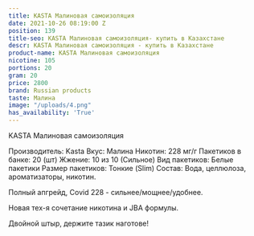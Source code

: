 ```yaml
---
title: KASTA Малиновая самоизоляция
date: 2021-10-26 08:19:00 Z
position: 139
title-seo: KASTA Малиновая самоизоляция- купить в Казахстане
descr: KASTA Малиновая самоизоляция - купить в Казахстане
product-name: KASTA Малиновая самоизоляция
nicotine: 105
portions: 20
gram: 20
price: 2800
brand: Russian products
taste: Малина
image: "/uploads/4.png"
has_availability: 'True'
---
```


KASTA Малиновая самоизоляция

Производитель: Kasta
Вкус: Малина
Никотин: 228 мг/г
Пакетиков в банке: 20 (шт)
Жжение: 10 из 10 (Сильное)
Вид пакетиков: Белые пакетики
Размер пакетиков: Тонкие (Slim)
Состав: Вода, целлюлоза, ароматизаторы, никотин.

Полный апгрейд, Covid 228 - сильнее/мощнее/удобнее.

Новая тех-я сочетание никотина и JBA формулы.

Двойной штыр, держите тазик наготове!